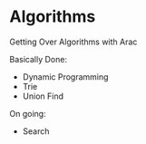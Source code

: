 # Algorithms
Getting Over Algorithms with Arac

Basically Done:

- Dynamic Programming
- Trie
- Union Find

On going:

- Search
